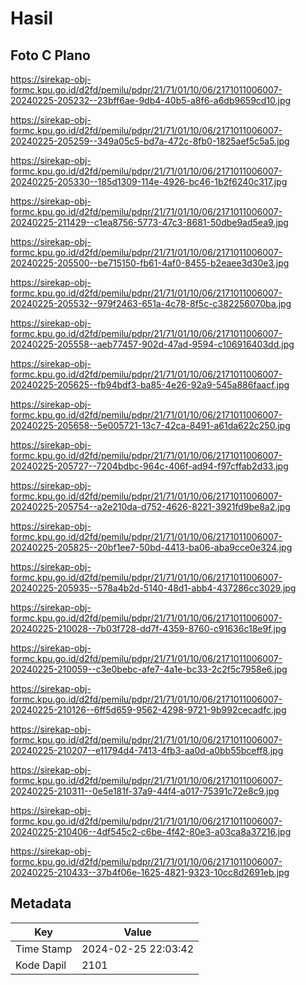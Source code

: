 # Hasil

## Foto C Plano

https://sirekap-obj-formc.kpu.go.id/d2fd/pemilu/pdpr/21/71/01/10/06/2171011006007-20240225-205232--23bff6ae-9db4-40b5-a8f6-a6db9659cd10.jpg

https://sirekap-obj-formc.kpu.go.id/d2fd/pemilu/pdpr/21/71/01/10/06/2171011006007-20240225-205259--349a05c5-bd7a-472c-8fb0-1825aef5c5a5.jpg

https://sirekap-obj-formc.kpu.go.id/d2fd/pemilu/pdpr/21/71/01/10/06/2171011006007-20240225-205330--185d1309-114e-4926-bc46-1b2f6240c317.jpg

https://sirekap-obj-formc.kpu.go.id/d2fd/pemilu/pdpr/21/71/01/10/06/2171011006007-20240225-211429--c1ea8756-5773-47c3-8681-50dbe9ad5ea9.jpg

https://sirekap-obj-formc.kpu.go.id/d2fd/pemilu/pdpr/21/71/01/10/06/2171011006007-20240225-205500--be715150-fb61-4af0-8455-b2eaee3d30e3.jpg

https://sirekap-obj-formc.kpu.go.id/d2fd/pemilu/pdpr/21/71/01/10/06/2171011006007-20240225-205532--979f2463-651a-4c78-8f5c-c382256070ba.jpg

https://sirekap-obj-formc.kpu.go.id/d2fd/pemilu/pdpr/21/71/01/10/06/2171011006007-20240225-205558--aeb77457-902d-47ad-9594-c106916403dd.jpg

https://sirekap-obj-formc.kpu.go.id/d2fd/pemilu/pdpr/21/71/01/10/06/2171011006007-20240225-205625--fb94bdf3-ba85-4e26-92a9-545a886faacf.jpg

https://sirekap-obj-formc.kpu.go.id/d2fd/pemilu/pdpr/21/71/01/10/06/2171011006007-20240225-205658--5e005721-13c7-42ca-8491-a61da622c250.jpg

https://sirekap-obj-formc.kpu.go.id/d2fd/pemilu/pdpr/21/71/01/10/06/2171011006007-20240225-205727--7204bdbc-964c-406f-ad94-f97cffab2d33.jpg

https://sirekap-obj-formc.kpu.go.id/d2fd/pemilu/pdpr/21/71/01/10/06/2171011006007-20240225-205754--a2e210da-d752-4626-8221-3921fd9be8a2.jpg

https://sirekap-obj-formc.kpu.go.id/d2fd/pemilu/pdpr/21/71/01/10/06/2171011006007-20240225-205825--20bf1ee7-50bd-4413-ba06-aba9cce0e324.jpg

https://sirekap-obj-formc.kpu.go.id/d2fd/pemilu/pdpr/21/71/01/10/06/2171011006007-20240225-205935--578a4b2d-5140-48d1-abb4-437286cc3029.jpg

https://sirekap-obj-formc.kpu.go.id/d2fd/pemilu/pdpr/21/71/01/10/06/2171011006007-20240225-210028--7b03f728-dd7f-4359-8760-c91636c18e9f.jpg

https://sirekap-obj-formc.kpu.go.id/d2fd/pemilu/pdpr/21/71/01/10/06/2171011006007-20240225-210059--c3e0bebc-afe7-4a1e-bc33-2c2f5c7958e6.jpg

https://sirekap-obj-formc.kpu.go.id/d2fd/pemilu/pdpr/21/71/01/10/06/2171011006007-20240225-210126--6ff5d659-9562-4298-9721-9b992cecadfc.jpg

https://sirekap-obj-formc.kpu.go.id/d2fd/pemilu/pdpr/21/71/01/10/06/2171011006007-20240225-210207--e11794d4-7413-4fb3-aa0d-a0bb55bceff8.jpg

https://sirekap-obj-formc.kpu.go.id/d2fd/pemilu/pdpr/21/71/01/10/06/2171011006007-20240225-210311--0e5e181f-37a9-44f4-a017-75391c72e8c9.jpg

https://sirekap-obj-formc.kpu.go.id/d2fd/pemilu/pdpr/21/71/01/10/06/2171011006007-20240225-210406--4df545c2-c6be-4f42-80e3-a03ca8a37216.jpg

https://sirekap-obj-formc.kpu.go.id/d2fd/pemilu/pdpr/21/71/01/10/06/2171011006007-20240225-210433--37b4f06e-1625-4821-9323-10cc8d2691eb.jpg


## Metadata

| Key        | Value               |
| ---------- | ------------------- |
| Time Stamp | 2024-02-25 22:03:42 |
| Kode Dapil | 2101                |



